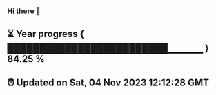### Hi there 👋
⏳ Year progress { █████████████████████████▁▁▁▁▁ } 84.25 %
---
⏰ Updated on Sat, 04 Nov 2023 12:12:28 GMT
---
